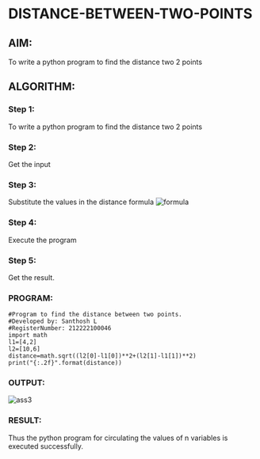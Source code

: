 # DISTANCE-BETWEEN-TWO-POINTS

## AIM:
To write a python program to find the distance two 2 points
## ALGORITHM:
### Step 1: 
To write a python program to find the distance two 2 points
### Step 2: 
Get the input
### Step 3: 
Substitute the values in the distance formula  ![formula](formula.JPG)
### Step 4:
Execute the program
### Step 5: 
Get the result.
### PROGRAM:
```
#Program to find the distance between two points.
#Developed by: Santhosh L
#RegisterNumber: 212222100046
import math
l1=[4,2]
l2=[10,6]
distance=math.sqrt((l2[0]-l1[0])**2+(l2[1]-l1[1])**2)
print("{:.2f}".format(distance))
```
### OUTPUT:
![ass3](https://user-images.githubusercontent.com/123359969/226160719-063688ad-edc5-45f2-a3eb-c0ca2aa8892d.png)


### RESULT:
Thus the python program for circulating the values of n variables is executed successfully.
